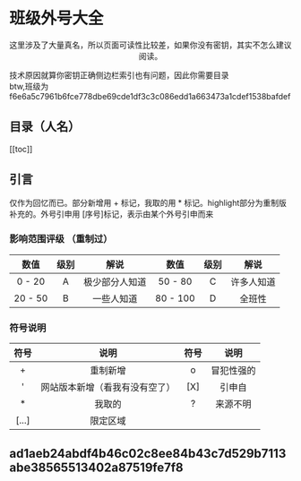 # 班级外号大全
<p class='hl' align='center'>这里涉及了大量真名，所以页面可读性比较差，如果你没有密钥，其实不怎么建议阅读。</p>
技术原因就算你密钥正确侧边栏索引也有问题，因此你需要目录 <br>
btw,班级为 <span class='e'>f6e6a5c7961b6fce778dbe69cde1df3c3c086edd1a663473a1cdef1538bafdef</span>

## 目录（人名）
[[toc]]

## 引言
仅作为回忆而已。部分新增用 + 标记，我取的用 * 标记。highlight部分为重制版补充的。外号引申用 \[序号\]标记，表示由某个外号引申而来

### 影响范围评级 （重制过）
| 数值 | 级别 | 解说 | 数值 | 级别 | 解说 |
| :--------: | :--------:| :---: | :----: | :---: | :----: |
| 0 - 20 | A | 极少部分人知道 | 50 - 80 | C | 许多人知道 |
| 20 - 50 | B | 一些人知道 | 80 - 100 | D | 全班性 |

### 符号说明
| 符号 | 说明 | 符号 | 说明 |
| :----: | :----: | :----: | :----:|
| + |  重制新增 | o | 冒犯性强的 |
| ' | 网站版本新增（看我有没有空了） | \[X\] | 引申自 |
| * | 我取的 | ? | 来源不明 |
| \[...\] | 限定区域 |

## <span class='encrypt'>ad1aeb24abdf4b46c02c8ee84b43c7d529b7113abe38565513402a87519fe7f8</span>
